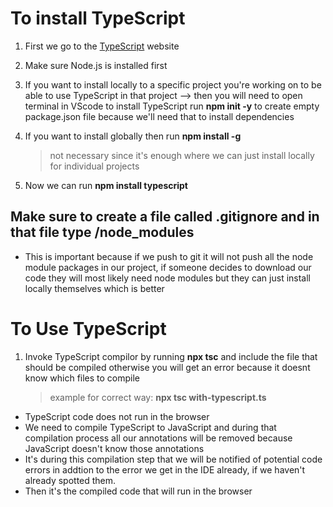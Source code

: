 # To install TypeScript

1. First we go to the [TypeScript](https://www.typescriptlang.org/download) website

2. Make sure Node.js is installed first

3. If you want to install locally to a specific project you're working on to be able to use TypeScript in that project --> then you will need to open terminal in VScode to install TypeScript
   run **npm init -y** to create empty package.json file because we'll need that to install dependencies

4. If you want to install globally then run **npm install -g**

   > not necessary since it's enough where we can just install locally for individual projects

5. Now we can run **npm install typescript**

## Make sure to create a file called .gitignore and in that file type /node_modules

- This is important because if we push to git it will not push all the node module packages in our project, if someone decides to download our code they will most likely need node modules but they can just install locally themselves which is better

# To Use TypeScript

1. Invoke TypeScript compilor by running **npx tsc** and include the file that should be compiled otherwise you will get an error because it doesnt know which files to compile
   > example for correct way: **npx tsc with-typescript.ts**

- TypeScript code does not run in the browser
- We need to compile TypeScript to JavaScript and during that compilation process all our annotations will be removed because JavaScript doesn't know those annotations
- It's during this compilation step that we will be notified of potential code errors in addtion to the error we get in the IDE already, if we haven't already spotted them.
- Then it's the compiled code that will run in the browser
